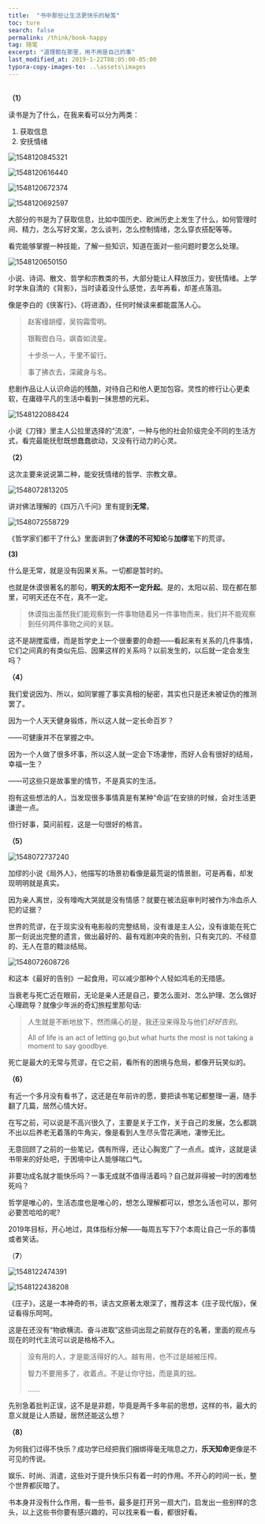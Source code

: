 ```yaml
---
title:  "书中那些让生活更快乐的秘笈"
toc: ture
search: false
permalink: /think/book-happy
tag: 随笔
excerpt: "道理都在那里，用不用是自己的事"
last_modified_at: 2019-1-22T08:05:00-05:00
typora-copy-images-to: ..\assets\images
---
```


## 

**（1）**

读书是为了什么，在我来看可以分为两类：

1. 获取信息
2. 安抚情绪

![1548120845321](../assets/images/1548120845321.png)



![1548120616440](../assets/images/1548120616440.png)



![1548120672374](../assets/images/1548120672374.png)

![1548120692597](../assets/images/1548120692597.png)



大部分的书是为了获取信息，比如中国历史、欧洲历史上发生了什么，如何管理时间、精力，怎么写好文案，怎么谈判，怎么控制情绪，怎么穿衣搭配等等。

看完能够掌握一种技能，了解一些知识，知道在面对一些问题时要怎么处理。

![1548120650150](../assets/images/1548120650150.png)

小说、诗词、散文、哲学和宗教类的书，大部分能让人释放压力，安抚情绪。上学时学朱自清的《背影》，当时读着没什么感觉，去年再看，却差点落泪。

像是李白的《侠客行》、《将进酒》，任何时候读来都能震荡人心。

> 赵客缦胡缨，吴钩霜雪明。
>
> 银鞍辔白马，飒杳如流星。
>
> 十步杀一人，千里不留行。
>
> 事了拂衣去，深藏身与名。

悲剧作品让人认识命运的残酷，对待自己和他人更加包容。灵性的修行让心更柔软，在庸碌平凡的生活中看到一抹思想的光彩。

![1548122088424](../assets/images/1548122088424.png)

小说《刀锋》里主人公拉里选择的“流浪”，一种与他的社会阶级完全不同的生活方式，看完最能抚慰既想蠢蠢欲动，又没有行动力的心灵。

**（2）**

这次主要来说说第二种，能安抚情绪的哲学、宗教文章。

![1548072813205](../assets/images/1548072813205.png)

讲对佛法理解的《四万八千问》里有提到**无常**。

![1548072558729](../../../%E8%BF%85%E9%9B%B7%E4%B8%8B%E8%BD%BD/qchs.github.io/assets/images/1548072558729.png)

《哲学家们都干了什么》里面讲到了**休谟的不可知论**与**加缪**笔下的荒谬。

**(3)**

什么是无常，就是没有因果关系。一切都是暂时的。

也就是休谟很著名的那句，**明天的太阳不一定升起**。是的，太阳以前、现在都在那里，可明天还在不在，真不一定。

> 休谟指出虽然我们能观察到一件事物随着另一件事物而来，我们并不能观察到任何两件事物之间的关联。

这不是胡搅蛮缠，而是哲学史上一个很重要的命题——看起来有关系的几件事情，它们之间真的有类似先后、因果这样的关系吗？以前发生的，以后就一定会发生吗？

**（4）**

我们爱说因为、所以，如同掌握了事实真相的秘密，其实也只是还未被证伪的推测罢了。

因为一个人天天健身锻炼，所以这人就一定长命百岁？

——可健康并不在掌握之中。

因为一个人做了很多坏事，所以这人就一定会下场凄惨，而好人会有很好的结局，幸福一生？

——可这些只是故事里的情节，不是真实的生活。

抱有这些想法的人，当发现很多事情真是有某种“命运”在安排的时候，会对生活更谦逊一点。

但行好事，莫问前程，这是一句很好的格言。

**（5）**

![1548072737240](../../../%E8%BF%85%E9%9B%B7%E4%B8%8B%E8%BD%BD/qchs.github.io/assets/images/1548072737240.png)

加缪的小说《局外人》，他描写的场景初看像是最荒诞的情景剧，可是再看，却发现明明就是真实。

因为亲人离世，没有嚎啕大哭就是没有情感？就要在被法庭审判时被作为冷血杀人犯的证据？

世界的荒谬，在于现实没有电影般的完整结局，没有谁是主人公，没有谁能在死亡那一刻说出完整的遗言，做出最好的、最有戏剧冲突的告别，只有突兀的、不经意的、无人在意的黯淡结局。

![1548072608726](../../../%E8%BF%85%E9%9B%B7%E4%B8%8B%E8%BD%BD/qchs.github.io/assets/images/1548072608726.png)

和这本《最好的告别》一起食用，可以减少那种个人轻如鸿毛的无措感。

当衰老与死亡近在眼前，无论是亲人还是自己，要怎么面对、怎么护理、怎么做好心理疏导？就像少年派的奇幻旅程里那句话:

> 人生就是不断地放下，然而痛心的是，我还没来得及与他们*好好告别*。
>
> All of life is an act of letting go,but what hurts the most is not taking a moment to say goodbye.

死亡是最大的无常与荒谬，在它之前，看所有的困境与危局，都像开玩笑似的。

**（6）**

有近一个多月没有看书了，这还是在年前许的愿，要把读书笔记都整理一遍，随手翻了几篇，居然心情大好。

在写之前，可以说是不高兴很久了，主要是关于工作，关于自己的发展，怎么都跳不出以后养老无着落的牛角尖，像是看到人生尽头雪花满地，凄惨无比。

无意回顾了之前的一些笔记，偶有所得，还让心胸宽广了一点点。或许，这就是读书带来的好处吧，于困境中让人能够喘口气。

非要功成名就才能快乐吗？一事无成就不值得活着吗？自己就非得被一时的困难愁死吗？

哲学是唯心的，生活态度也是唯心的，想怎么理解都可以，想怎么活也可以，那何必要苦哈哈的呢?

2019年目标，开心地过，具体指标分解——每周五写下7个本周让自己一乐的事情或者笑话。

（**7**）

![1548122474391](../assets/images/1548122474391.png)



![1548122438208](../assets/images/1548122438208.png)

《庄子》，这是一本神奇的书，读古文原著太艰深了，推荐这本《庄子现代版》，保证看得乐呵呵。

这是在还没有“物欲横流、奋斗进取”这些词出现之前就存在的名著，里面的观点与现在的时代主流可以说是格格不入。

>  没有用的人，才是能活得好的人。越有用，也不过是越被压榨。
>
> 智力不要用多了，收着点。不是让你守拙，而是真的拙。
>
> ……

先别急着批判正误，这不是是非题，毕竟是两千多年前的思想，这样的书，最大的意义就是让人质疑，居然还能这么想？

**（8）**

为何我们过得不快乐？成功学已经把我们捆绑得毫无喘息之力，**乐天知命**更像是不可见的传说。

娱乐、时尚、消遣，这些对于提升快乐只有着一时的作用。不开心的时间一长，整个世界都灰暗了。

书本身并没有什么作用，看一些书，最多是打开另一扇大门，启发出一些别样的念头，以上这些书你要有感兴趣的，可以找来看一看，都很好看。









